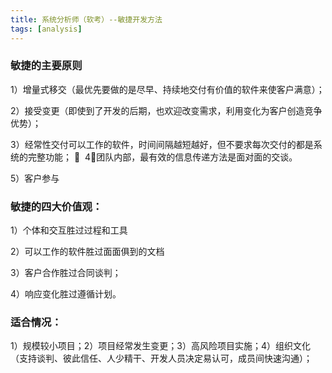 ```yaml
---
title: 系统分析师（软考）--敏捷开发方法
tags: [analysis]
---
```


### 敏捷的主要原则

1）增量式移交（最优先要做的是尽早、持续地交付有价值的软件来使客户满意）；

2）接受变更（即使到了开发的后期，也欢迎改变需求，利用变化为客户创造竞争优势）；

3）经常性交付可以工作的软件，时间间隔越短越好，但不要求每次交付的都是系统的完整功能；
 
4）团队内部，最有效的信息传递方法是面对面的交谈。

5）客户参与

### 敏捷的四大价值观： 

1）个体和交互胜过过程和工具

2）可以工作的软件胜过面面俱到的文档

3）客户合作胜过合同谈判； 

4）响应变化胜过遵循计划。

### 适合情况： 

1）规模较小项目；2）项目经常发生变更；3）高风险项目实施；4）组织文化（支持谈判、彼此信任、人少精干、开发人员决定易认可，成员间快速沟通）；

